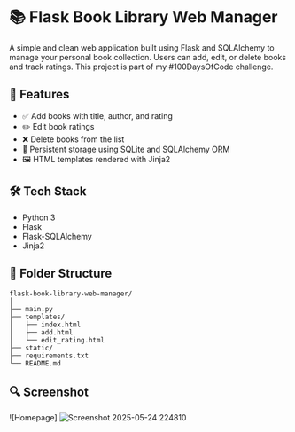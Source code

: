 # 📚 Flask Book Library Web Manager

A simple and clean web application built using Flask and SQLAlchemy to manage your personal book collection. Users can add, edit, or delete books and track ratings. This project is part of my #100DaysOfCode challenge.

## 🚀 Features

- ✅ Add books with title, author, and rating  
- ✏️ Edit book ratings  
- ❌ Delete books from the list  
- 💾 Persistent storage using SQLite and SQLAlchemy ORM  
- 🖼️ HTML templates rendered with Jinja2  

## 🛠️ Tech Stack

- Python 3  
- Flask  
- Flask-SQLAlchemy  
- Jinja2  

## 📁 Folder Structure
```
flask-book-library-web-manager/
│
├── main.py
├── templates/
│   ├── index.html
│   ├── add.html
│   └── edit_rating.html
├── static/
├── requirements.txt
└── README.md
```
## 🔍 Screenshot
![Homepage]
![Screenshot 2025-05-24 224810](https://github.com/user-attachments/assets/e1cdc19e-488e-4003-b531-6e98fd07ed85)


